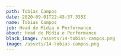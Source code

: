 ```yaml
---
path: Tobias Campos
date: 2020-09-01T22:43:37.335Z
name: Tobias Campos
job: Head de Mídia e Performance
about: Head de Mídia e Performance
black_image: /assets/14-tobias-campos.png
image: /assets/14-tobias-campos.png
---
```

